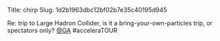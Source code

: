 Title: chirp
Slug: 1d2b1963dbc12bf02b7e35c40195d945

Re: trip to Large Hadron Collider, is it a bring-your-own-particles trip, or spectators only? <a href="http://twitter.com/GA">@GA</a> #acceleraTOUR
